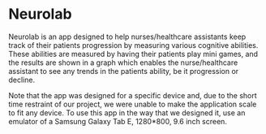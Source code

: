 # Neurolab
Neurolab is an app designed to help nurses/healthcare assistants keep track of their patients progression by measuring various cognitive abilities. These abilities are measured by having their patients play mini games, and the results are shown in a graph which enables the nurse/healthcare assistant to see any trends in the patients ability, be it progression or decline.

Note that the app was designed for a specific device and, due to the short time restraint of our project, we were unable to make the application scale to fit any device. To use this app in the way that we designed it, use an emulator of a Samsung Galaxy Tab E, 1280*800, 9.6 inch screen.
